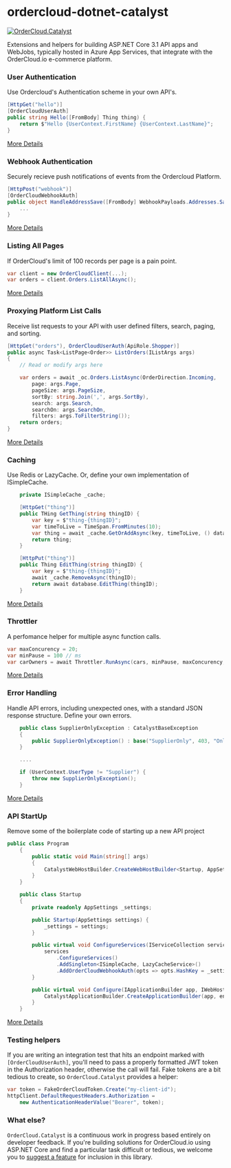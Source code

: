 # ordercloud-dotnet-catalyst

[![OrderCloud.Catalyst](https://img.shields.io/nuget/v/OrderCloud.AzureApp.svg?maxAge=3600)](https://www.nuget.org/packages/OrderCloud.AzureApp/)

Extensions and helpers for building ASP.NET Core 3.1 API apps and WebJobs, typically hosted in Azure App Services, that integrate with the OrderCloud.io e-commerce platform.

### User Authentication


Use Ordercloud's Authentication scheme in your own API's. 

```c#
[HttpGet("hello")]   
[OrderCloudUserAuth]
public string Hello([FromBody] Thing thing) {
    return $"Hello {UserContext.FirstName} {UserContext.LastName}";  
}
```

[More Details](https://github.com/ordercloud-api/ordercloud-dotnet-catalyst/tree/dev/library/OrderCloud.Catalyst/Auth/UserAuth)

### Webhook Authentication 


Securely recieve push notifications of events from the Ordercloud Platform. 

```c#
[HttpPost("webhook")]
[OrderCloudWebhookAuth]
public object HandleAddressSave([FromBody] WebhookPayloads.Addresses.Save<MyConfigData> payload) {
    ...
}
```

[More Details](https://github.com/ordercloud-api/ordercloud-dotnet-catalyst/tree/dev/library/OrderCloud.Catalyst/Auth/WebhookAuth)

### Listing All Pages


If OrderCloud's limit of 100 records per page is a pain point. 

```c#
var client = new OrderCloudClient(...);
var orders = client.Orders.ListAllAsync();
```

[More Details](./library/OrderCloud.Catalyst/DataMovement/ListAllAsync)

### Proxying Platform List Calls


Receive list requests to your API with user defined filters, search, paging, and sorting.

```c#
[HttpGet("orders"), OrderCloudUserAuth(ApiRole.Shopper)]
public async Task<ListPage<Order>> ListOrders(IListArgs args)
{
    // Read or modify args here

    var orders = await _oc.Orders.ListAsync(OrderDirection.Incoming,
        page: args.Page,
        pageSize: args.PageSize,
        sortBy: string.Join(',', args.SortBy),
        search: args.Search,
        searchOn: args.SearchOn,
        filters: args.ToFilterString());
    return orders;
}
```

[More Details](https://github.com/ordercloud-api/ordercloud-dotnet-catalyst/tree/dev/library/OrderCloud.Catalyst/Models/ListOptions)

### Caching 

Use Redis or LazyCache. Or, define your own implementation of ISimpleCache. 

```c#
    private ISimpleCache _cache;

    [HttpGet("thing")]
    public THing GetThing(string thingID) {
        var key = $"thing-{thingID}";
        var timeToLive = TimeSpan.FromMinutes(10);
        var thing = await _cache.GetOrAddAsync(key, timeToLive, () database.GetThing(thingID));
        return thing;
    }

    [HttpPut("thing")]
    public Thing EditThing(string thingID) {
        var key = $"thing-{thingID}";
        await _cache.RemoveAsync(thingID);
        return await database.EditThing(thingID);
    }
```

[More Details](https://github.com/ordercloud-api/ordercloud-dotnet-catalyst/tree/dev/library/OrderCloud.Catalyst/DataMovement/Caching)

### Throttler 


A perfomance helper for multiple async function calls.

```c# 
var maxConcurency = 20;
var minPause = 100 // ms
var carOwners = await Throttler.RunAsync(cars, minPause, maxConcurency, car => apiClient.GetCarOwner(car.ID);
```

[More Details](https://github.com/ordercloud-api/ordercloud-dotnet-catalyst/tree/dev/library/OrderCloud.Catalyst/DataMovement/Throttler)

### Error Handling  


Handle API errors, including unexpected ones, with a standard JSON response structure. Define your own errors. 

```c#
    public class SupplierOnlyException : CatalystBaseException
	{
        public SupplierOnlyException() : base("SupplierOnly", 403, "Only Supplier users may perform this action.") { }
    }

    ....

	if (UserContext.UserType != "Supplier") {
		throw new SupplierOnlyException();
	}
```

[More Details](https://github.com/ordercloud-api/ordercloud-dotnet-catalyst/tree/dev/library/OrderCloud.Catalyst/Errors)


### API StartUp


Remove some of the boilerplate code of starting up a new API project 

```c#
public class Program
	{
		public static void Main(string[] args)
		{
		    CatalystWebHostBuilder.CreateWebHostBuilder<Startup, AppSettings>(args).Build().Run();
		}
	}

	public class Startup
	{
		private readonly AppSettings _settings;

		public Startup(AppSettings settings) {
			_settings = settings;
		}

		public virtual void ConfigureServices(IServiceCollection services) {
			services
				.ConfigureServices()
                .AddSingleton<ISimpleCache, LazyCacheService>()
				.AddOrderCloudWebhookAuth(opts => opts.HashKey = _settings.OrderCloudSettings.WebhookHashKey)
		}

		public virtual void Configure(IApplicationBuilder app, IWebHostEnvironment env) {
			CatalystApplicationBuilder.CreateApplicationBuilder(app, env);
		}
	}
```

[More Details](https://github.com/ordercloud-api/ordercloud-dotnet-catalyst/tree/dev/library/OrderCloud.Catalyst/Startup)

### Testing helpers


If you are writing an integration test that hits an endpoint marked with `[OrderCloudUserAuth]`, you'll need to pass a properly formatted JWT token in the Authorization header, otherwise the call will fail. Fake tokens are a bit tedious to create, so `OrderCloud.Catalyst` provides a helper: 

```c#
var token = FakeOrderCloudToken.Create("my-client-id");
httpClient.DefaultRequestHeaders.Authorization =
    new AuthenticationHeaderValue("Bearer", token);
```

### What else?


`OrderCloud.Catalyst` is a continuous work in progress based entirely on developer feedback. If you're building solutions for OrderCloud.io using ASP.NET Core and find a particular task difficult or tedious, we welcome you to [suggest a feature](https://github.com/ordercloud-api/ordercloud-dotnet-catalyst/issues/new) for inclusion in this library. 
